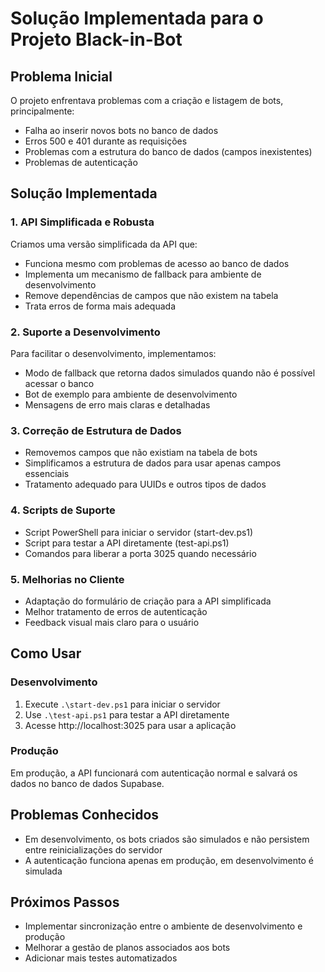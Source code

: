 # Solução Implementada para o Projeto Black-in-Bot

## Problema Inicial
O projeto enfrentava problemas com a criação e listagem de bots, principalmente:
- Falha ao inserir novos bots no banco de dados
- Erros 500 e 401 durante as requisições
- Problemas com a estrutura do banco de dados (campos inexistentes)
- Problemas de autenticação

## Solução Implementada

### 1. API Simplificada e Robusta
Criamos uma versão simplificada da API que:
- Funciona mesmo com problemas de acesso ao banco de dados
- Implementa um mecanismo de fallback para ambiente de desenvolvimento
- Remove dependências de campos que não existem na tabela
- Trata erros de forma mais adequada

### 2. Suporte a Desenvolvimento
Para facilitar o desenvolvimento, implementamos:
- Modo de fallback que retorna dados simulados quando não é possível acessar o banco
- Bot de exemplo para ambiente de desenvolvimento
- Mensagens de erro mais claras e detalhadas

### 3. Correção de Estrutura de Dados
- Removemos campos que não existiam na tabela de bots
- Simplificamos a estrutura de dados para usar apenas campos essenciais
- Tratamento adequado para UUIDs e outros tipos de dados

### 4. Scripts de Suporte
- Script PowerShell para iniciar o servidor (start-dev.ps1)
- Script para testar a API diretamente (test-api.ps1)
- Comandos para liberar a porta 3025 quando necessário

### 5. Melhorias no Cliente
- Adaptação do formulário de criação para a API simplificada
- Melhor tratamento de erros de autenticação
- Feedback visual mais claro para o usuário

## Como Usar

### Desenvolvimento
1. Execute `.\start-dev.ps1` para iniciar o servidor
2. Use `.\test-api.ps1` para testar a API diretamente
3. Acesse http://localhost:3025 para usar a aplicação

### Produção
Em produção, a API funcionará com autenticação normal e salvará os dados no banco de dados Supabase.

## Problemas Conhecidos
- Em desenvolvimento, os bots criados são simulados e não persistem entre reinicializações do servidor
- A autenticação funciona apenas em produção, em desenvolvimento é simulada

## Próximos Passos
- Implementar sincronização entre o ambiente de desenvolvimento e produção
- Melhorar a gestão de planos associados aos bots
- Adicionar mais testes automatizados 